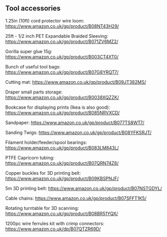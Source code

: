 ## Tool accessories

1.25in (10ft) cord protector wire loom: https://www.amazon.co.uk/gp/product/B08NT43H29/

25ft - 1/2 inch PET Expandable Braided Sleeving: https://www.amazon.co.uk/gp/product/B071ZV6MZ2/

Gorilla super glue 15g: https://www.amazon.co.uk/gp/product/B003CT4XT0/

Bunch of useful tool bags: https://www.amazon.co.uk/gp/product/B07G8YRQT7/

Cutting mat: https://www.amazon.co.uk/gp/product/B09JT382MS/

Draper small parts storage: https://www.amazon.co.uk/gp/product/B0038XQZZK/

Bookcase for displaying prints (Ikea is also good): https://www.amazon.co.uk/gp/product/B085NRVXCD/

Sandpaper: https://www.amazon.co.uk/gp/product/B077TS8WT7/

Sanding Twigs: https://www.amazon.co.uk/gp/product/B08YFKSRJT/

Filament holder/feeder/spool bearings: https://www.amazon.co.uk/gp/product/B083LM843L/

PTFE Capricorn tubing: https://www.amazon.co.uk/gp/product/B07QRN74Z8/

Copper buckles for 3D printing belt: https://www.amazon.co.uk/gp/product/B09KBSPNJF/

5m 3D printing belt: https://www.amazon.co.uk/gp/product/B07NSTGDYL/

Cable chains: https://www.amazon.co.uk/gp/product/B07SFFT1K5/

Rotating turntable for 3D scanning: https://www.amazon.co.uk/gp/product/B08BR51YQX/

1200pc wire ferrules kit with crimp connectors: https://www.amazon.co.uk/dp/B07QTZR69D/

